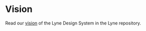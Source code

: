 # Vision

Read our [vision](https://github.com/lyne-design-system/lyne/blob/main/docs/VISION.md) of the Lyne Design System in the Lyne repository.
